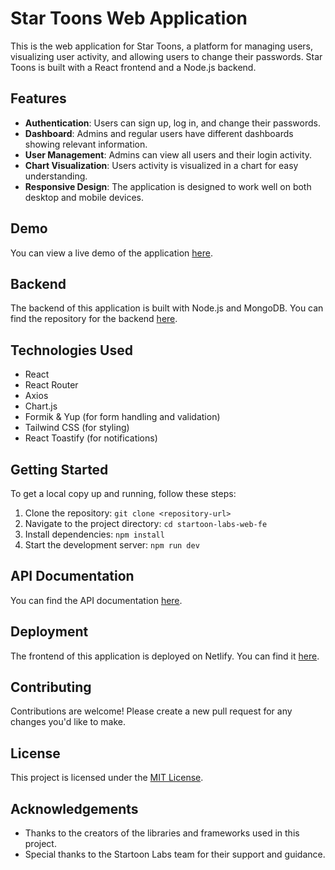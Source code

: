 # Star Toons Web Application

This is the web application for Star Toons, a platform for managing users, visualizing user activity, and allowing users to change their passwords. Star Toons is built with a React frontend and a Node.js backend.

## Features

- **Authentication**: Users can sign up, log in, and change their passwords.
- **Dashboard**: Admins and regular users have different dashboards showing relevant information.
- **User Management**: Admins can view all users and their login activity.
- **Chart Visualization**: Users activity is visualized in a chart for easy understanding.
- **Responsive Design**: The application is designed to work well on both desktop and mobile devices.

## Demo

You can view a live demo of the application [here](https://startoons-web-app.netlify.app/).

## Backend

The backend of this application is built with Node.js and MongoDB. You can find the repository for the backend [here](link-to-backend-repository).

## Technologies Used

- React
- React Router
- Axios
- Chart.js
- Formik & Yup (for form handling and validation)
- Tailwind CSS (for styling)
- React Toastify (for notifications)

## Getting Started

To get a local copy up and running, follow these steps:

1. Clone the repository: `git clone <repository-url>`
2. Navigate to the project directory: `cd startoon-labs-web-fe`
3. Install dependencies: `npm install`
4. Start the development server: `npm run dev`

## API Documentation

You can find the API documentation [here](https://documenter.getpostman.com/view/28858691/2sA3Bhfuvq).

## Deployment

The frontend of this application is deployed on Netlify. You can find it [here](https://startoons-web-app.netlify.app/).

## Contributing

Contributions are welcome! Please create a new pull request for any changes you'd like to make.

## License

This project is licensed under the [MIT License](LICENSE).

## Acknowledgements

- Thanks to the creators of the libraries and frameworks used in this project.
- Special thanks to the Startoon Labs team for their support and guidance.
